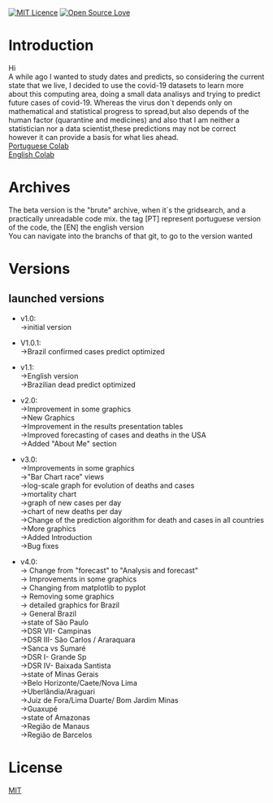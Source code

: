 [![MIT Licence](https://badges.frapsoft.com/os/mit/mit.svg?v=103)](https://opensource.org/licenses/mit-license.php)
[![Open Source Love](https://badges.frapsoft.com/os/v1/open-source.png?v=103)](https://github.com/ellerbrock/open-source-badges/)

# Introduction

Hi\
A while ago I wanted to study dates and predicts, so  considering the current state that we live, I decided to use the covid-19 datasets 
to learn more about this computing area, doing a small data analisys and trying to predict future cases of covid-19. Whereas the
virus don´t depends only on mathematical and statistical progress to spread,but  also depends of the human factor (quarantine
and medicines) and also that I am neither a statistician nor a data scientist,these predictions may not be correct
however it can provide a basis for what lies ahead.\
[Portuguese Colab ](https://colab.research.google.com/drive/1XLlsxideUs9fW70iAguKt_t4kq_eeW_0)\
[English Colab](https://bit.ly/2yWgCE7)
# Archives
The beta version is the "brute" archive, when it´s the gridsearch, and a practically unreadable code mix.
the tag [PT] represent portuguese version of the code, the [EN] the english version\
You can navigate into the branchs of that git, to go to the version wanted
# Versions
## launched versions
* v1.0:\
->initial version
* V1.0.1:\
->Brazil confirmed cases predict optimized
* v1.1:\
->English version\
->Brazilian dead predict optimized
* v2.0:\
->Improvement in some graphics\
->New Graphics\
->Improvement in the results presentation tables\
->Improved forecasting of cases and deaths in the USA\
->Added "About Me" section
* v3.0:\
->Improvements in some graphics\
->"Bar Chart race" views\
->log-scale graph for evolution of deaths and cases\
->mortality chart\
->graph of new cases per day\
->chart of new deaths per day\
->Change of the prediction algorithm for death and cases in all countries\
->More graphics\
->Added Introduction\
->Bug fixes

* v4.0:\
-> Change from "forecast" to "Analysis and forecast"\
-> Improvements in some graphics\
-> Changing from matplotlib to pyplot\
-> Removing some graphics\
-> detailed graphics for Brazil\
   -> General Brazil\
   ->state of São Paulo\
       ->DSR VII- Campinas\
       ->DSR III- São Carlos / Araraquara\
           ->Sanca vs Sumaré\
       ->DSR I- Grande Sp\
       ->DSR IV- Baixada Santista\
   ->state of Minas Gerais\
       ->Belo Horizonte/Caete/Nova Lima\
       ->Uberlândia/Araguari\
       ->Juiz de Fora/Lima Duarte/ Bom Jardim Minas\
       ->Guaxupé\
   ->state of Amazonas\
       ->Região de Manaus\
       ->Região de Barcelos


# License
[MIT](https://choosealicense.com/licenses/mit/)
